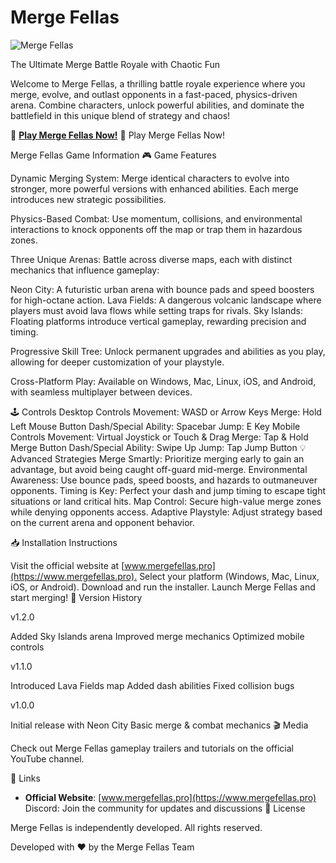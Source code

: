 # Merge Fellas

![Merge Fellas](https://play-lh.googleusercontent.com/c87LRTFnwAx__jBmx8EdC_Xl5j7PjO0F1pI4C2hPHXM9dvqqtRMedkprlwkV_L6wvZE=w2560-h1440-rw)

The Ultimate Merge Battle Royale with Chaotic Fun

Welcome to ‌Merge Fellas‌, a thrilling battle royale experience where you merge, evolve, and outlast opponents in a fast-paced, physics-driven arena. Combine characters, unlock powerful abilities, and dominate the battlefield in this unique blend of strategy and chaos!

🔗 **[Play Merge Fellas Now!](https://www.mergefellas.pro/)** 🔗 ‌Play Merge Fellas Now!‌

Merge Fellas Game Information
🎮 Game Features

Dynamic Merging System‌: Merge identical characters to evolve into stronger, more powerful versions with enhanced abilities. Each merge introduces new strategic possibilities.

Physics-Based Combat‌: Use momentum, collisions, and environmental interactions to knock opponents off the map or trap them in hazardous zones.

Three Unique Arenas‌: Battle across diverse maps, each with distinct mechanics that influence gameplay:

Neon City‌: A futuristic urban arena with bounce pads and speed boosters for high-octane action.
Lava Fields‌: A dangerous volcanic landscape where players must avoid lava flows while setting traps for rivals.
Sky Islands‌: Floating platforms introduce vertical gameplay, rewarding precision and timing.

Progressive Skill Tree‌: Unlock permanent upgrades and abilities as you play, allowing for deeper customization of your playstyle.

Cross-Platform Play‌: Available on ‌Windows, Mac, Linux, iOS, and Android‌, with seamless multiplayer between devices.

🕹️ Controls
Desktop Controls‌
Movement‌: WASD or Arrow Keys
Merge‌: Hold ‌Left Mouse Button‌
Dash/Special Ability‌: ‌Spacebar‌
Jump‌: ‌E Key‌
Mobile Controls‌
Movement‌: Virtual Joystick or Touch & Drag
Merge‌: Tap & Hold Merge Button
Dash/Special Ability‌: Swipe Up
Jump‌: Tap Jump Button
💡 Advanced Strategies
Merge Smartly‌: Prioritize merging early to gain an advantage, but avoid being caught off-guard mid-merge.
Environmental Awareness‌: Use bounce pads, speed boosts, and hazards to outmaneuver opponents.
Timing is Key‌: Perfect your dash and jump timing to escape tight situations or land critical hits.
Map Control‌: Secure high-value merge zones while denying opponents access.
Adaptive Playstyle‌: Adjust strategy based on the current arena and opponent behavior.

📥 Installation Instructions

Visit the official website at [www.mergefellas.pro](https://www.mergefellas.pro).‌
Select your platform (Windows, Mac, Linux, iOS, or Android).
Download and run the installer.
Launch ‌Merge Fellas‌ and start merging!
🔄 Version History

v1.2.0‌

Added ‌Sky Islands‌ arena
Improved merge mechanics
Optimized mobile controls

v1.1.0‌

Introduced ‌Lava Fields‌ map
Added dash abilities
Fixed collision bugs

v1.0.0‌

Initial release with ‌Neon City‌
Basic merge & combat mechanics
🎬 Media

Check out ‌Merge Fellas‌ gameplay trailers and tutorials on the official YouTube channel.

🔗 Links
- **Official Website**: [www.mergefellas.pro](https://www.mergefellas.pro)
Discord‌: Join the community for updates and discussions
📝 License

Merge Fellas‌ is independently developed. All rights reserved.

Developed with ❤️ by the Merge Fellas Team‌
